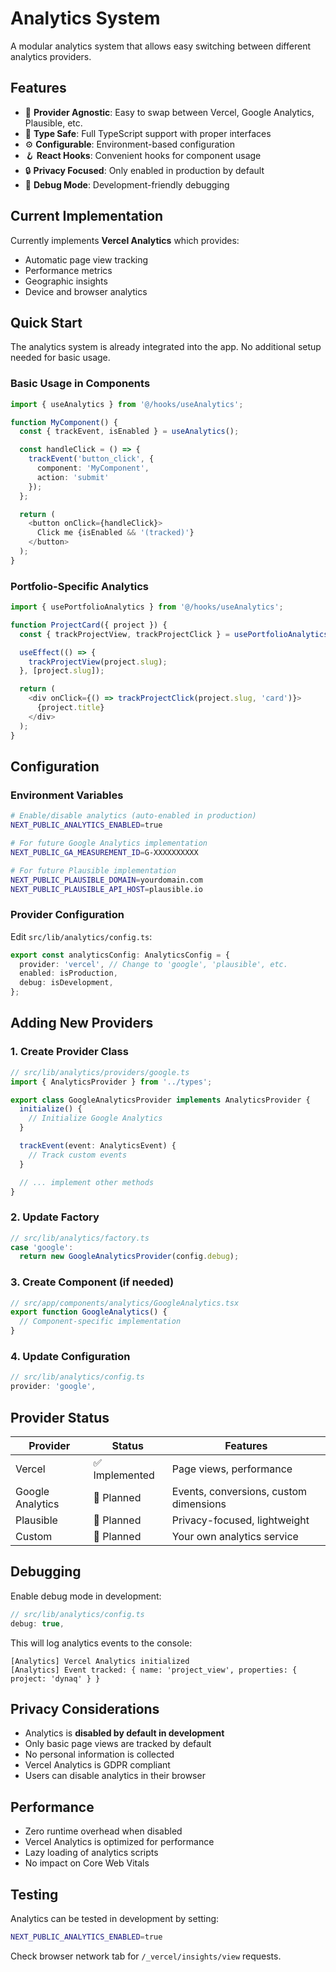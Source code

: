 # Analytics System

A modular analytics system that allows easy switching between different analytics providers.

## Features

- 🔄 **Provider Agnostic**: Easy to swap between Vercel, Google Analytics, Plausible, etc.
- 🎯 **Type Safe**: Full TypeScript support with proper interfaces
- ⚙️ **Configurable**: Environment-based configuration
- 🪝 **React Hooks**: Convenient hooks for component usage
- 🔒 **Privacy Focused**: Only enabled in production by default
- 🐛 **Debug Mode**: Development-friendly debugging

## Current Implementation

Currently implements **Vercel Analytics** which provides:
- Automatic page view tracking
- Performance metrics
- Geographic insights
- Device and browser analytics

## Quick Start

The analytics system is already integrated into the app. No additional setup needed for basic usage.

### Basic Usage in Components

```typescript
import { useAnalytics } from '@/hooks/useAnalytics';

function MyComponent() {
  const { trackEvent, isEnabled } = useAnalytics();

  const handleClick = () => {
    trackEvent('button_click', { 
      component: 'MyComponent',
      action: 'submit' 
    });
  };

  return (
    <button onClick={handleClick}>
      Click me {isEnabled && '(tracked)'}
    </button>
  );
}
```

### Portfolio-Specific Analytics

```typescript
import { usePortfolioAnalytics } from '@/hooks/useAnalytics';

function ProjectCard({ project }) {
  const { trackProjectView, trackProjectClick } = usePortfolioAnalytics();

  useEffect(() => {
    trackProjectView(project.slug);
  }, [project.slug]);

  return (
    <div onClick={() => trackProjectClick(project.slug, 'card')}>
      {project.title}
    </div>
  );
}
```

## Configuration

### Environment Variables

```bash
# Enable/disable analytics (auto-enabled in production)
NEXT_PUBLIC_ANALYTICS_ENABLED=true

# For future Google Analytics implementation
NEXT_PUBLIC_GA_MEASUREMENT_ID=G-XXXXXXXXXX

# For future Plausible implementation
NEXT_PUBLIC_PLAUSIBLE_DOMAIN=yourdomain.com
NEXT_PUBLIC_PLAUSIBLE_API_HOST=plausible.io
```

### Provider Configuration

Edit `src/lib/analytics/config.ts`:

```typescript
export const analyticsConfig: AnalyticsConfig = {
  provider: 'vercel', // Change to 'google', 'plausible', etc.
  enabled: isProduction,
  debug: isDevelopment,
};
```

## Adding New Providers

### 1. Create Provider Class

```typescript
// src/lib/analytics/providers/google.ts
import { AnalyticsProvider } from '../types';

export class GoogleAnalyticsProvider implements AnalyticsProvider {
  initialize() {
    // Initialize Google Analytics
  }

  trackEvent(event: AnalyticsEvent) {
    // Track custom events
  }

  // ... implement other methods
}
```

### 2. Update Factory

```typescript
// src/lib/analytics/factory.ts
case 'google':
  return new GoogleAnalyticsProvider(config.debug);
```

### 3. Create Component (if needed)

```typescript
// src/app/components/analytics/GoogleAnalytics.tsx
export function GoogleAnalytics() {
  // Component-specific implementation
}
```

### 4. Update Configuration

```typescript
// src/lib/analytics/config.ts
provider: 'google',
```

## Provider Status

| Provider | Status | Features |
|----------|--------|----------|
| Vercel | ✅ Implemented | Page views, performance |
| Google Analytics | 🚧 Planned | Events, conversions, custom dimensions |
| Plausible | 🚧 Planned | Privacy-focused, lightweight |
| Custom | 🚧 Planned | Your own analytics service |

## Debugging

Enable debug mode in development:

```typescript
// src/lib/analytics/config.ts
debug: true,
```

This will log analytics events to the console:

```
[Analytics] Vercel Analytics initialized
[Analytics] Event tracked: { name: 'project_view', properties: { project: 'dynaq' } }
```

## Privacy Considerations

- Analytics is **disabled by default in development**
- Only basic page views are tracked by default
- No personal information is collected
- Vercel Analytics is GDPR compliant
- Users can disable analytics in their browser

## Performance

- Zero runtime overhead when disabled
- Vercel Analytics is optimized for performance
- Lazy loading of analytics scripts
- No impact on Core Web Vitals

## Testing

Analytics can be tested in development by setting:

```bash
NEXT_PUBLIC_ANALYTICS_ENABLED=true
```

Check browser network tab for `/_vercel/insights/view` requests.